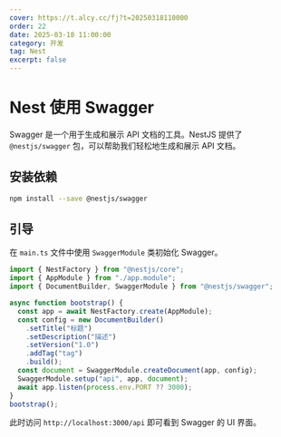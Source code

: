 ```yaml
---
cover: https://t.alcy.cc/fj?t=20250318110000
order: 22
date: 2025-03-18 11:00:00
category: 开发
tag: Nest
excerpt: false
---
```


# Nest 使用 Swagger

Swagger 是一个用于生成和展示 API 文档的工具。NestJS 提供了 `@nestjs/swagger` 包，可以帮助我们轻松地生成和展示 API 文档。

## 安装依赖

```sh
npm install --save @nestjs/swagger
```

## 引导

在 `main.ts` 文件中使用 `SwaggerModule` 类初始化 Swagger。

```typescript
import { NestFactory } from "@nestjs/core";
import { AppModule } from "./app.module";
import { DocumentBuilder, SwaggerModule } from "@nestjs/swagger";

async function bootstrap() {
  const app = await NestFactory.create(AppModule);
  const config = new DocumentBuilder()
    .setTitle("标题")
    .setDescription("描述")
    .setVersion("1.0")
    .addTag("tag")
    .build();
  const document = SwaggerModule.createDocument(app, config);
  SwaggerModule.setup("api", app, document);
  await app.listen(process.env.PORT ?? 3000);
}
bootstrap();
```

此时访问 `http://localhost:3000/api` 即可看到 Swagger 的 UI 界面。
